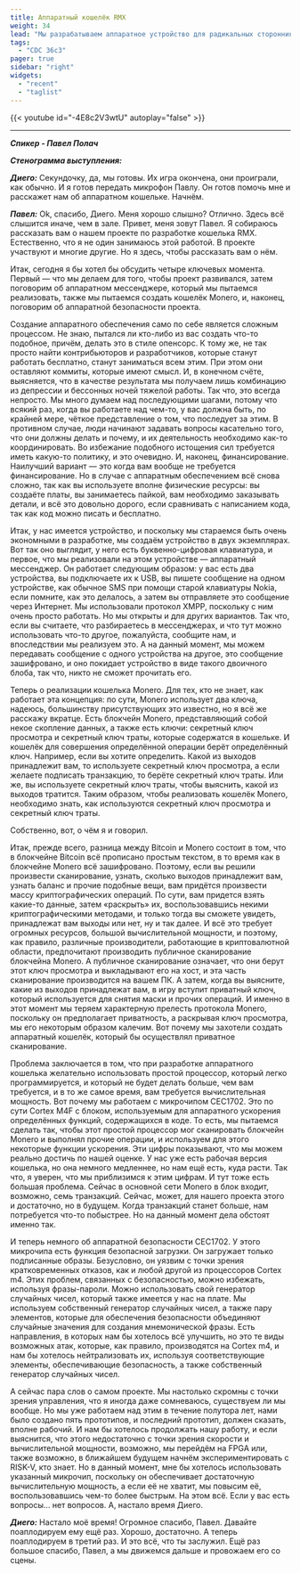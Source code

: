 ```yaml
---
title: Аппаратный кошелёк RMX
weight: 34
lead: "Мы разрабатываем аппаратное устройство для радикальных сторонников принципов приватности и хотим немного рассказать об этом."
tags:
  - "CDC 36c3"
pager: true
sidebar: "right"
widgets:
  - "recent"
  - "taglist"
---
```


{{< youtube id="-4E8c2V3wtU" autoplay="false" >}}

---

_**Спикер - Павел Полач**_

_**Стенограмма выступления:**_

_**Диего:**_ Секундочку, да, мы готовы. Их игра окончена, они проиграли, как обычно. И я готов передать микрофон Павлу. Он готов помочь мне и расскажет нам об аппаратном кошельке. Начнём.

_**Павел:**_ Ok, спасибо, Диего. Меня хорошо слышно? Отлично. Здесь всё слышится иначе, чем в зале. Привет, меня зовут Павел. Я собираюсь рассказать вам о нашем проекте по разработке кошелька RMX. Естественно, что я не один занимаюсь этой работой. В проекте участвуют и многие другие. Но я здесь, чтобы рассказать вам о нём.

Итак, сегодня я бы хотел бы обсудить четыре ключевых момента. Первый — что мы делаем для того, чтобы проект развивался, затем поговорим об аппаратном мессенджере, который мы пытаемся реализовать, также мы пытаемся создать кошелёк Monero, и, наконец, поговорим об аппаратной безопасности проекта.

Создание аппаратного обеспечения само по себе является сложным процессом. Не знаю, пытался ли кто-либо из вас создать что-то подобное, причём, делать это в стиле опенсорс. К тому же, не так просто найти контрибьюторов и разработчиков, которые станут работать бесплатно, станут заниматься всем этим. При этом они оставляют коммиты, которые имеют смысл. И, в конечном счёте, выясняется, что в качестве результата мы получаем лишь комбинацию из депрессии и бессонных ночей тяжелой работы. Так что, это всегда непросто. Мы много думаем над последующими шагами, потому что всякий раз, когда вы работаете над чем-то, у вас должна быть, по крайней мере, чёткое представление о том, что последует за этим. В противном случае, люди начинают задавать вопросы касательно того, что они должны делать и почему, и их деятельность необходимо как-то координировать. Во избежание подобного истощения сил требуется иметь какую-то политику, и это очевидно. И, наконец, финансирование. Наилучший вариант — это когда вам вообще не требуется финансирование. Но в случае с аппаратным обеспечением всё снова сложно, так как вы используете вполне физические ресурсы: вы создаёте платы, вы занимаетесь пайкой, вам необходимо заказывать детали, и всё это довольно дорого, если сравнивать с написанием кода, так как код можно писать и бесплатно.

Итак, у нас имеется устройство, и поскольку мы стараемся быть очень экономными в разработке, мы создаём устройство в двух экземплярах. Вот так оно выглядит, у него есть буквенно-цифровая клавиатура, и первое, что мы реализовали на этом устройстве — аппаратный мессенджер. Он работает следующим образом: у вас есть два устройства, вы подключаете их к USB, вы пишете сообщение на одном устройстве, как обычное SMS при помощи старой клавиатуры Nokia, если помните, как это делалось, а затем вы отправляете это сообщение через Интернет. Мы использовали протокол XMPP, поскольку с ним очень просто работать. Но мы открыты и для других вариантов. Так что, если вы считаете, что разбираетесь в мессенджерах, и что тут можно использовать что-то другое, пожалуйста, сообщите нам, и впоследствии мы реализуем это. А на данный момент, мы можем передавать сообщение с одного устройства на другое, это сообщение зашифровано, и оно покидает устройство в виде такого двоичного блоба, так что, никто не сможет прочитать его.

Теперь о реализации кошелька Monero. Для тех, кто не знает, как работает эта концепция: по сути, Monero использует два ключа, надеюсь, большинству присутствующих это известно, но я всё же расскажу вкратце. Есть блокчейн Monero, представляющий собой некое скопление данных, а также есть ключи: секретный ключ просмотра и секретный ключ траты, которые содержатся в кошельке. И кошелёк для совершения определённой операции берёт определённый ключ. Например, если вы хотите определить. Какой из выходов принадлежит вам, то используете секретный ключ просмотра, а если желаете подписать транзакцию, то берёте секретный ключ траты. Или же, вы используете секретный ключ траты, чтобы выяснить, какой из выходов тратится. Таким образом, чтобы реализовать кошелёк Monero, необходимо знать, как используются секретный ключ просмотра и секретный ключ траты.

Собственно, вот, о чём я и говорил.

Итак, прежде всего, разница между Bitcoin и Monero состоит в том, что в блокчейне Bitcoin всё прописано простым текстом, в то время как в блокчейне Monero всё зашифровано. Поэтому, если вы решили произвести сканирование, узнать, сколько выходов принадлежит вам, узнать баланс и прочие подобные вещи, вам придётся произвести массу криптографических операций. По сути, вам придется взять какие-то данные, затем «раскрыть» их, воспользовавшись некими криптографическими методами, и только тогда вы сможете увидеть, принадлежат вам выходы или нет, ну и так далее. И всё это требует огромных ресурсов, большой вычислительной мощности, и поэтому, как правило, различные производители, работающие в криптовалютной области, предпочитают производить публичное сканирование блокчейна Monero. А публичное сканирование означает, что они берут этот ключ просмотра и выкладывают его на хост, и эта часть сканирование производится на вашем ПК. А затем, когда вы выясните, какие из выходов принадлежат вам, в игру вступит приватный ключ, который используется для снятия маски и прочих операций. И именно в этот момент мы теряем характерную прелесть протокола Monero, поскольку он предполагает приватность, а раскрывая ключ просмотра, мы его некоторым образом калечим. Вот почему мы захотели создать аппаратный кошелёк, который бы осуществлял приватное сканирование.

Проблема заключается в том, что при разработке аппаратного кошелька желательно использовать простой процессор, который легко программируется, и который не будет делать больше, чем вам требуется, и в то же самое время, вам требуется вычислительная мощность. Вот почему мы работаем с микрочипом CEC1702. Это по сути Cortex M4F с блоком, используемым для аппаратного ускорения определённых функций, содержащихся в коде. То есть, мы пытаемся сделать так, чтобы этот простой процессор мог сканировать блокчейн Monero и выполнял прочие операции, и используем для этого некоторые функции ускорения. Эти цифры показывают, что мы можем реально достичь по нашей оценке. У нас уже есть рабочая версия кошелька, но она немного медленнее, но нам ещё есть, куда расти. Так что, я уверен, что мы приблизимся к этим цифрам. И тут тоже есть большая проблема. Сейчас в основной сети Monero в блок входит, возможно, семь транзакций. Сейчас, может, для нашего проекта этого и достаточно, но в будущем. Когда транзакций станет больше, нам потребуется что-то побыстрее. Но на данный момент дела обстоят именно так.

И теперь немного об аппаратной безопасности CEC1702. У этого микрочипа есть функция безопасной загрузки. Он загружает только подписанные образы. Безусловно, он уязвим с точки зрения кратковременных отказов, как и любой другой из процессоров Cortex m4. Этих проблем, связанных с безопасностью, можно избежать, используя фразы-пароли. Можно использовать свой генератор случайных чисел, который также имеется у нас на плате. Мы используем собственный генератор случайных чисел, а также пару элементов, которые для обеспечения безопасности объединяют случайные значения для создания мнемонической фразы. Есть направления, в которых нам бы хотелось всё улучшить, но это те виды возможных атак, которые, как правило, производятся на Cortex m4, и нам бы хотелось нейтрализовать их, используя соответствующие элементы, обеспечивающие безопасность, а также собственный генератор случайных чисел.

А сейчас пара слов о самом проекте. Мы настолько скромны с точки зрения управления, что я иногда даже сомневаюсь, существуем ли мы вообще. Но мы уже работаем над этим в течение полутора лет, нами было создано пять прототипов, и последний прототип, должен сказать, вполне рабочий. И нам бы хотелось продолжать нашу работу, и если выяснится, что этого недостаточно с точки зрения скорости и вычислительной мощности, возможно, мы перейдём на FPGA или, также возможно, в ближайшем будущем начнём экспериментировать с RISK-V, кто знает. Но в данный момент, мне бы хотелось использовать указанный микрочип, поскольку он обеспечивает достаточную вычислительную мощность, а если её не хватит, мы повысим её, воспользовавшись чем-то более быстрым. На этом всё. Если у вас есть вопросы… нет вопросов. А, настало время Диего.

_**Диего:**_ Настало моё время! Огромное спасибо, Павел. Давайте поаплодируем ему ещё раз. Хорошо, достаточно. А теперь поаплодируем в третий раз. И это всё, что ты заслужил. Ещё раз большое спасибо, Павел, а мы движемся дальше и провожаем его со сцены.

